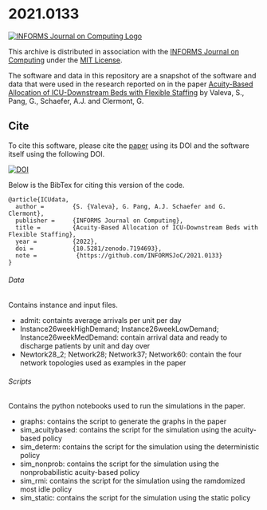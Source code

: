 # 2021.0133

[![INFORMS Journal on Computing  Logo](https://INFORMSJoC.github.io/logos/INFORMS_Journal_on_Computing_Header.jpg)](https://pubsonline.informs.org/journal/ijoc)

This archive is distributed in association with the [INFORMS Journal on
Computing](https://pubsonline.informs.org/journal/ijoc) under the [MIT License](LICENSE).

The software and data in this repository are a snapshot of the software and data
that were used in the research reported on in the paper 
[Acuity-Based Allocation of ICU-Downstream Beds with Flexible Staffing](https://doi.org/) 
by Valeva, S., Pang, G., Schaefer, A.J. and Clermont, G. 

## Cite

To cite this software, please cite the [paper](https://doi.org/) using its DOI and the software itself using the following DOI.

[![DOI](https://zenodo.org/badge/10.5281/zenodo.7194693.svg)](https://zenodo.org/badge/10.5281/zenodo.7194693.svg)


Below is the BibTex for citing this version of the code.

```
@article{ICUdata,
  author =        {S. {Valeva}, G. Pang, A.J. Schaefer and G. Clermont},
  publisher =     {INFORMS Journal on Computing},
  title =         {Acuity-Based Allocation of ICU-Downstream Beds with Flexible Staffing},
  year =          {2022},
  doi =           {10.5281/zenodo.7194693},
  note =           {https://github.com/INFORMSJoC/2021.0133}
}  
```


###### Data
Contains instance and input files.
- admit: containts average arrivals per unit per day
- Instance26weekHighDemand; Instance26weekLowDemand; Instance26weekMedDemand: contain arrival data and ready to discharge patients by unit and day over
- Newtork28_2; Network28; Network37; Network60: contain the four network topologies used as examples in the paper
###### Scripts
Contains the python notebooks used to run the simulations in the paper.
- graphs: contains the script to generate the graphs in the paper
- sim_acuitybased: contains the script for the simulation using the acuity-based policy 
- sim_determ: contains the script for the simulation using the deterministic policy 
- sim_nonprob: contains the script for the simulation using the nonprobabilistic acuity-based policy
- sim_rmi: contains the script for the simulation using the ramdomized most idle policy
- sim_static: contains the script for the simulation using the static policy
